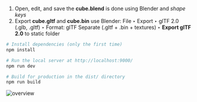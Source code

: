 1. Open, edit, and save the **cube.blend** is done using Blender and _shape keys_
2. Export **cube.gltf** and **cube.bin** use Blender: File ‣ Export ‣ glTF 2.0 (.glb, .gltf) ‣ Format: glTF Separate (.gltf + .bin + textures) ‣ **Export glTF 2.0** to static folder

``` bash
# Install dependencies (only the first time)
npm install

# Run the local server at http://localhost:9000/
npm run dev

# Build for production in the dist/ directory
npm run build
```

![overview](https://user-images.githubusercontent.com/48409924/199792810-36f4deca-0227-44a0-8f93-0de92a51ef46.gif)
